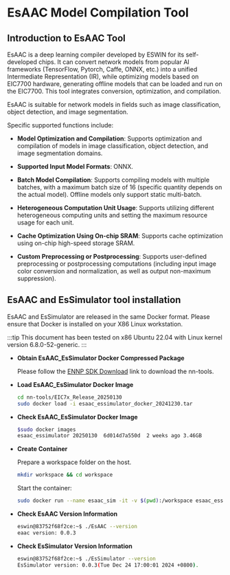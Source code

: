 # EsAAC Model Compilation Tool

## Introduction to EsAAC Tool

EsAAC is a deep learning compiler developed by ESWIN for its self-developed chips. It can convert network models from popular AI frameworks (TensorFlow, Pytorch, Caffe, ONNX, etc.) into a unified Intermediate Representation (IR), while optimizing models based on EIC7700 hardware, generating offline models that can be loaded and run on the EIC7700. This tool integrates conversion, optimization, and compilation.

EsAAC is suitable for network models in fields such as image classification, object detection, and image segmentation.

Specific supported functions include:

- **Model Optimization and Compilation**: Supports optimization and compilation of models in image classification, object detection, and image segmentation domains.

- **Supported Input Model Formats**: ONNX.

- **Batch Model Compilation**: Supports compiling models with multiple batches, with a maximum batch size of 16 (specific quantity depends on the actual model). Offline models only support static multi-batch.

- **Heterogeneous Computation Unit Usage**: Supports utilizing different heterogeneous computing units and setting the maximum resource usage for each unit.

- **Cache Optimization Using On-chip SRAM**: Supports cache optimization using on-chip high-speed storage SRAM.

- **Custom Preprocessing or Postprocessing**: Supports user-defined preprocessing or postprocessing computations (including input image color conversion and normalization, as well as output non-maximum suppression).

## EsAAC and EsSimulator tool installation

EsAAC and EsSimulator are released in the same Docker format. Please ensure that Docker is installed on your X86 Linux workstation.

:::tip
This document has been tested on x86 Ubuntu 22.04 with Linux kernel version 6.8.0-52-generic.
:::

- **Obtain EsAAC_EsSimulator Docker Compressed Package**

  Please follow the [ENNP SDK Download](introduction#ennp-sdk-download) link to download the nn-tools.

- **Load EsAAC_EsSimulator Docker Image**

  ```bash
  cd nn-tools/EIC7x_Release_20250130
  sudo docker load -i esaac_essimulator_docker_20241230.tar
  ```

- **Check EsAAC_EsSimulator Docker Image**

  ```bash
  $sudo docker images
  esaac_essimulator 20250130  6d014d7a550d  2 weeks ago 3.46GB
  ```

- **Create Container**

  Prepare a workspace folder on the host.

  ```bash
  mkdir workspace && cd workspace
  ```

  Start the container:

  ```bash
  sudo docker run --name esaac_sim -it -v $(pwd):/workspace esaac_essimulator:20241230 /bin/bash
  ```

- **Check EsAAC Version Information**

  ```bash
  eswin@83752f68f2ce:~$ ./EsAAC --version
  eaac version: 0.0.3
  ```

- **Check EsSimulator Version Information**

  ```bash
  eswin@83752f68f2ce:~$ ./EsSimulator --version
  EsSimulator version: 0.0.3(Tue Dec 24 17:00:01 2024 +0800).
  ```
